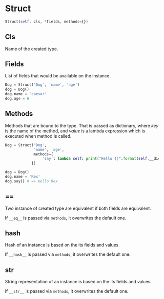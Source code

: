 <h1 id="esu.struct.Struct">Struct</h1>

```py
Struct(self, cls, *fields, methods={})
```

## Cls

Name of the created type.

## Fields

List of fields that would be available on the instance.

```py
Dog = Struct('Dog', 'name', 'age')
dog = Dog()
dog.name = 'caesar'
dog.age = 6
```

## Methods

Methods that are bound to the type. That is passed as dictionary, where *key* is
the name of the method, and *value* is a lambda expression which is executed
when method is called.

```py
Dog = Struct('Dog', 
             'name', 'age', 
             methods={
                 'say': lambda self: print("Hello {}".format(self.__dict__['name']))
            })

dog = Dog()
dog.name = 'Rex'
dog.say() # => Hello Rex
```

## ==

Two instance of created type are equivalent if both fields are equivalent.

If `__eq__` is passed via `methods`, it overwrites the default one.

## hash

Hash of an instance is based on the its fields and values.

If `__hash__` is passed via `methods`, it overwrites the default one.

## str

String representation of an instance is based on the its fields and values.

If `__str__` is passed via `methods`, it overwrites the default one.









